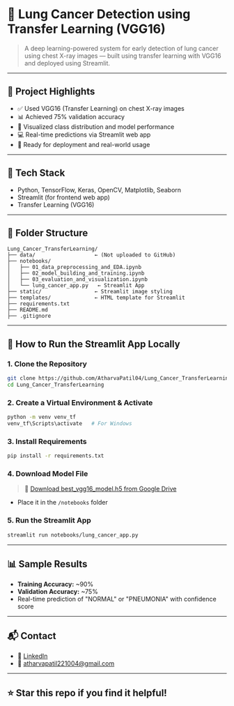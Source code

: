 # 🧠 Lung Cancer Detection using Transfer Learning (VGG16)

> A deep learning-powered system for early detection of lung cancer using chest X-ray images — built using transfer learning with VGG16 and deployed using Streamlit.

---

## 📌 Project Highlights

- ✅ Used VGG16 (Transfer Learning) on chest X-ray images
- 📊 Achieved 75% validation accuracy
- 📁 Visualized class distribution and model performance
- 💻 Real-time predictions via Streamlit web app
- 🚀 Ready for deployment and real-world usage

---

## 🔧 Tech Stack

- Python, TensorFlow, Keras, OpenCV, Matplotlib, Seaborn
- Streamlit (for frontend web app)
- Transfer Learning (VGG16)

---

## 📁 Folder Structure

```
Lung_Cancer_TransferLearning/
├── data/                   ← (Not uploaded to GitHub)
├── notebooks/
│   ├── 01_data_preprocessing_and_EDA.ipynb
│   ├── 02_model_building_and_training.ipynb
│   ├── 03_evaluation_and_visualization.ipynb
│   └── lung_cancer_app.py   ← Streamlit App
├── static/                 ← Streamlit image styling
├── templates/              ← HTML template for Streamlit
├── requirements.txt
├── README.md
├── .gitignore
```

---

## 🚀 How to Run the Streamlit App Locally

### 1. Clone the Repository

```bash
git clone https://github.com/AtharvaPatil04/Lung_Cancer_TransferLearning.git
cd Lung_Cancer_TransferLearning
```

### 2. Create a Virtual Environment & Activate

```bash
python -m venv venv_tf
venv_tf\Scripts\activate   # For Windows
```

### 3. Install Requirements

```bash
pip install -r requirements.txt
```

### 4. Download Model File

> 🔗 [Download best_vgg16_model.h5 from Google Drive](https://drive.google.com/file/d/1EEnv8InMWrE91-Mi5rAroH_lRavdg3Mf/view?usp=sharing)

- Place it in the `/notebooks` folder

### 5. Run the Streamlit App

```bash
streamlit run notebooks/lung_cancer_app.py
```

---

## 📊 Sample Results

- **Training Accuracy:** ~90%
- **Validation Accuracy:** ~75%
- Real-time prediction of "NORMAL" or "PNEUMONIA" with confidence score

---

## 📬 Contact

- 🔗 [LinkedIn](https://www.linkedin.com/in/atharvaajaypatil/)
- 📧 atharvapatil221004@gmail.com

---

## ⭐ Star this repo if you find it helpful!
